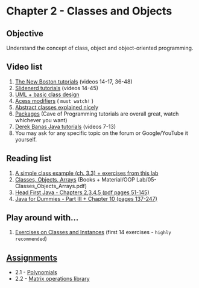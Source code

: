 # Chapter 2 - Classes and Objects

## Objective
Understand the concept of class, object and object-oriented programming.


## Video list
1. [The New Boston tutorials](https://www.youtube.com/watch?v=XqTg2buXS5o&index=14&list=PLFE2CE09D83EE3E28) (videos 14-17, 36-48)
2. [Slidenerd tutorials](https://www.youtube.com/watch?v=WQcOE9KnY_s&index=14&list=PLonJJ3BVjZW6_q8gh7XoLUIhRIyBcYJLP) (videos 14-45)
3. [UML + basic class design](https://www.youtube.com/watch?v=N3ObVJrfXPs)
4. [Acess modifiers](https://www.youtube.com/watch?v=QpSj0P3fNtA) ( `must watch!` )
5. [Abstract classes explained nicely](https://www.youtube.com/watch?v=LOQG79rjmQw)
6. [Packages](https://www.youtube.com/watch?v=BT5Nk2aIRJg) (Cave of Programming tutorials are overall great, watch whichever you want)
7. [Derek Banas Java tutorials](https://www.youtube.com/playlist?list=PLE7E8B7F4856C9B19) (videos 7-13)
8. You may ask for any specific topic on the forum or Google/YouTube it yourself.

## Reading list
1. [A simple class example (ch. 3.3) + exercises from this lab](https://github.com/JavaSummer/JavaMainRepo/blob/master/Books%20%2B%20Material/OOP%20Lab/04-FlowControl_SimpleClasses.pdf)
1. [Classes, Objects, Arrays](https://github.com/JavaSummer/JavaMainRepo/blob/master/Books%20%2B%20Material/OOP%20Lab/05-Classes_Objects_Arrays.pdf) (Books + Material/OOP Lab/05-Classes_Objects_Arrays.pdf)
2. [Head First Java - Chapters 2,3,4,5  (pdf pages 51-145)](http://it-ebooks.info/book/3214/) 
3. [Java for Dummies - Part III + Chapter 10 (pages 137-247)](http://it-ebooks.info/book/777/)

## Play around with...
1. [Exercises on Classes and Instances](https://www3.ntu.edu.sg/home/ehchua/programming/java/J3f_OOPExercises.html) (first 14 exercises - `highly recommended`)

## [Assignments](https://github.com/JavaSummer/JavaMainRepo/tree/master/Content/Chapter%202%20-%20Classes%20and%20Objects/Assignments)
- 2.1 - [Polynomials](https://github.com/OOP-2015-Sem1/OOP-2015/blob/master/Java/Content/Chapter%202%20-%20Classes%20and%20Objects/Assignments/Assignment%202.1%20-%20Polynomials.pdf)
- 2.2 - [Matrix operations library](https://github.com/OOP-2015-Sem1/OOP-2015/blob/master/Java/Content/Chapter%202%20-%20Classes%20and%20Objects/Assignments/Assignment%202.2%20-%20Matrix%20operations%20library.pdf)